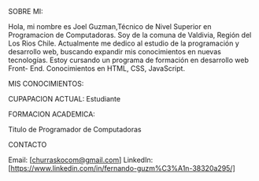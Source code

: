 SOBRE MI:

Hola, mi nombre es Joel Guzman,Técnico de Nivel Superior en Programacion de Computadoras. Soy de la comuna de Valdivia, Región del Los Rios Chile. Actualmente me dedico al estudio de la programación y desarrollo web, buscando expandir mis conocimientos en nuevas tecnologías. Estoy cursando un programa de formación en desarrollo web Front- End. Conocimientos en HTML, CSS, JavaScript.


MIS CONOCIMIENTOS:

CUPAPACION ACTUAL:
Estudiante

FORMACION ACADEMICA:

Titulo de Programador de Computadoras

CONTACTO

Email: [churraskocom@gmail.com]
LinkedIn: [https://www.linkedin.com/in/fernando-guzm%C3%A1n-38320a295/]

